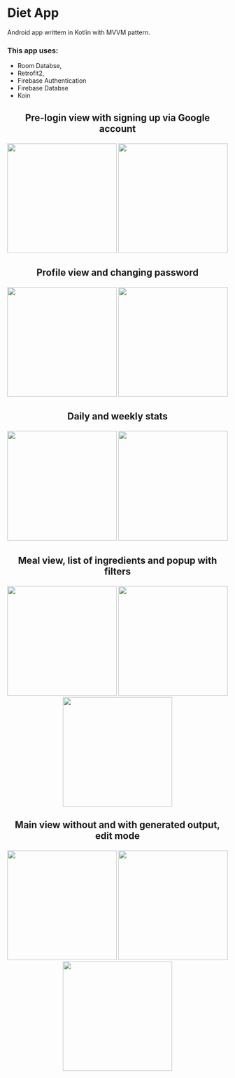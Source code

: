 # Diet App

Android app writtem in Kotlin with MVVM pattern.

### This app uses: 
- Room Databse, 
- Retrofit2, 
- Firebase Authentication
- Firebase Databse
- Koin

## <p align="center">Pre-login view with signing up via Google account</p>
<p align="center">
  <img src="/readme/main.png" width="250" />
  <img src="/readme/gmail.png" width="250" /> 
</p>



## <p align="center">Profile view and changing password</p>
<p align="center">
  <img src="/readme/profile.jpg" width="250" />
  <img src="/readme/password.jpg" width="250" /> 
</p>



## <p align="center">Daily and weekly stats</p>
<p align="center">
  <img src="/readme/day_stats.png" width="250" />
  <img src="/readme/week_stats.png" width="250" /> 
</p>



## <p align="center">Meal view, list of ingredients and popup with filters</p>
<p align="center">
  <img src="/readme/meal.png" width="250" />
  <img src="/readme/ingredients.jpg" width="250" />
  <img src="/readme/filters.jpg" width="250" /> 
</p>



## <p align="center">Main view without and with generated output, edit mode</p>
<p align="center">
  <img src="/readme/empty.jpg" width="250" />
  <img src="/readme/generated.png" width="250" />
  <img src="/readme/generated_edit.png" width="250" /> 
</p>

